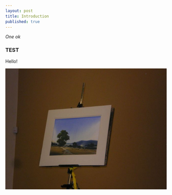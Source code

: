 ```yaml
---
layout: post
title: Introduction
published: true
---
```


*One ok*

### TEST


Hello!



![](../assets/img/IMGP3125%20[640x480].JPG)
